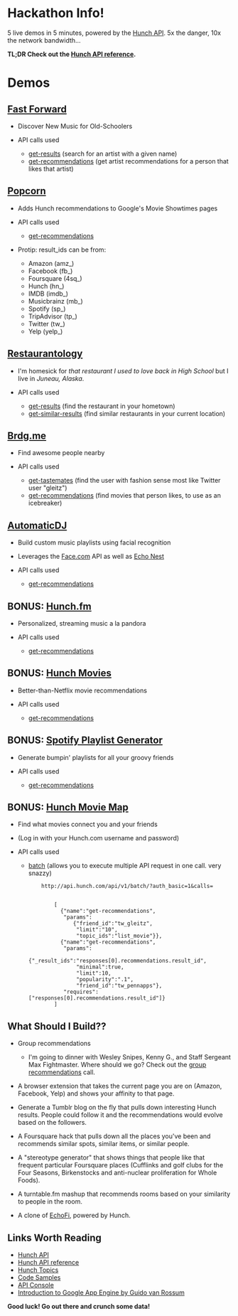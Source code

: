 # Hackathon Info!

5 live demos in 5 minutes, powered by the [Hunch API][1]. 5x the danger, 10x the network bandwidth...

**TL;DR Check out the [Hunch API reference][2].**

# Demos

## [Fast Forward][3]

  * Discover New Music for Old-Schoolers
  * API calls used

    * [get-results][4] (search for an artist with a given name)
    * [get-recommendations][5] (get artist recommendations for a person that likes that artist)

## [Popcorn][6]

  * Adds Hunch recommendations to Google's Movie Showtimes pages
  * API calls used

    * [get-recommendations][7]

  * Protip: result_ids can be from:

    * Amazon (amz_)
    * Facebook (fb_)
    * Foursquare (4sq_)
    * Hunch (hn_)
    * IMDB (imdb_)
    * Musicbrainz (mb_)
    * Spotify (sp_)
    * TripAdvisor (tp_)
    * Twitter (tw_)
    * Yelp (yelp_)

## [Restaurantology][8]

  * I'm homesick for _that restaurant I used to love back in High School_ but I live in _Juneau, Alaska_.
  * API calls used

    * [get-results](http://api.hunch.com/api/v1/get-results?query=five%20guys&topic_ids=list_restaurant&minimal=1) (find the restaurant in your hometown)
    * [get-similar-results][9] (find similar restaurants in your current location)

## [Brdg.me][10]

  * Find awesome people nearby
  * API calls used

    * [get-tastemates][11] (find the user with fashion sense most like Twitter user "gleitz")
    * [get-recommendations][7] (find movies that person likes, to use as an icebreaker)

## [AutomaticDJ][12]

  * Build custom music playlists using facial recognition
  * Leverages the [Face.com][13] API as well as [Echo Nest][14]
  * API calls used

    * [get-recommendations][15]

## BONUS: [Hunch.fm](http://hunch.com/fm/)

  * Personalized, streaming music a la pandora
  * API calls used

    * [get-recommendations][15]

## BONUS: [Hunch Movies](http://hunch.com/movies/)

  * Better-than-Netflix movie recommendations
  * API calls used

    * [get-recommendations][15]

## BONUS: [Spotify Playlist Generator][16]

  * Generate bumpin' playlists for all your groovy friends
  * API calls used

    * [get-recommendations][15]

## BONUS: [Hunch Movie Map][17]

  * Find what movies connect you and your friends
  * (Log in with your Hunch.com username and password)
  * API calls used

    * [batch][18] (allows you to execute multiple API request in one call. very snazzy)

              http://api.hunch.com/api/v1/batch/?auth_basic=1&calls=


				  [
					{"name":"get-recommendations",
					 "params":
						{"friend_id":"tw_gleitz",
						 "limit":"10",
						 "topic_ids":"list_movie"}},
					{"name":"get-recommendations",
					 "params":
						{"_result_ids":"responses[0].recommendations.result_id",
						 "minimal":true,
						 "limit":10,
						 "popularity":".1",
						 "friend_id":"tw_pennapps"},
					 "requires":["responses[0].recommendations.result_id"]}
				  ]

## What Should I Build??
* Group recommendations
  * I'm going to dinner with Wesley Snipes, Kenny G., and Staff Sergeant Max Fightmaster. Where should we go? Check out the [group recommendations][23] call.

* A browser extension that takes the current page you are on (Amazon, Facebook, Yelp) and shows your affinity to that page.

* Generate a Tumblr blog on the fly that pulls down interesting Hunch results. People could follow it and the recommendations would evolve based on the followers.

* A Foursquare hack that pulls down all the places you've been and recommends similar spots, similar items, or similar people.

* A "stereotype generator" that shows things that people like that frequent particular Foursquare places (Cufflinks and golf clubs for the Four Seasons, Birkenstocks and anti-nuclear proliferation for Whole Foods).

* A turntable.fm mashup that recommends rooms based on your similarity to people in the room.

* A clone of [EchoFi](http://echofiapp.com/), powered by Hunch.

## Links Worth Reading

  * [Hunch API][1]
  * [Hunch API reference][2]
  * [Hunch Topics][19]
  * [Code Samples][20]
  * [API Console][21]
  * [Introduction to Google App Engine by Guido van Rossum][22]

**Good luck! Go out there and crunch some data!**

   [1]: http://hunch.com/developers/
   [2]: http://hunch.com/developers/v1/docs/reference/
   [3]: http://labs.gleitzman.com/music/
   [4]: http://api.hunch.com/api/v1/get-results?query=metallica&topic_ids=list_musician&minimal=1
   [5]: http://api.hunch.com/api/v1/get-recommendations?likes=hn_3570964&topic_ids=list_musician&blocked_result_ids=hn_3570964
   [6]: https://github.com/workmajj/popcorn
   [7]: http://api.hunch.com/api/v1/get-recommendations/?auth_basic=1&result_ids=imdb_tt0110357
   [8]: http://www.metarade.com/restaurantology/
   [9]: http://api.hunch.com/api/v1/get-similar-results/?topic_ids=list_restaurant&minlat=39.815&maxlat=40.089&minlng=-75.419&maxlng=-74.907&limit=10&result_id=hn_3718054&tags=burgers
   [10]: http://brdg.me/
   [11]: http://api.hunch.com/api/v1/get-tastemates/?topic_ids=cat_fashion&user_id=tw_gleitz&user_ids=tw_oprah,hn_katygleitz,tw_pennapps,fb_GlennBeck
   [12]: https://github.com/gleitz/automaticdj
   [13]: http://http://face.com/
   [14]: http://developer.echonest.com/
   [15]: http://api.hunch.com/api/v1/get-recommendations/?topic_ids=list_musician&sites=sp&auth_basic=1
   [16]: http://hunch.com/apps/spotifydemo/
   [17]: http://labs.gleitzman.com/map/
   [18]: http://api.hunch.com/api/v1/batch/?calls=[{%22name%22%3A%22get-recommendations%22%2C%22params%22%3A{%22friend_id%22%3A%22tw_gleitz%22%2C%22limit%22%3A%2210%22%2C%22topic_ids%22%3A%22list_movie%22}}%2C{%22name%22%3A%22get-recommendations%22%2C%22params%22%3A{%22_result_ids%22%3A%22responses[0].recommendations.result_id%22%2C%22minimal%22%3Atrue%2C%22limit%22%3A10%2C%22popularity%22%3A%22.1%22%2C%22friend_id%22%3A%22tw_pennapps%22}%2C%22requires%22%3A[%22responses[0].recommendations.result_id%22]}]
   [19]: http://hunch.com/developers/v1/topics/
   [20]: http://hunch.com/developers/v1/resources/samples/
   [21]: http://hunch.com/developers/v1/resources/console/
   [22]: http://www.stanford.edu/class/ee380/Abstracts/081105.html
   [23]: http://api.hunch.com/api/v1/get-recommendations/?topic_ids=list_movie&group_user_ids=tw_17289881,tw_173940470
